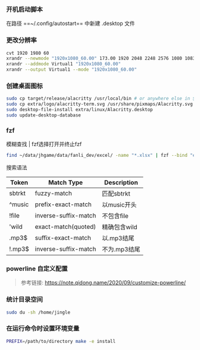 ### 开机启动脚本
在路径 ==~/.config/autostart== 中新建 .desktop 文件

### 更改分辨率
```bash
cvt 1920 1980 60
xrandr --newmode "1920x1080_60.00" 173.00 1920 2048 2248 2576 1080 1083 1088 1120 -hsync +vsync
xrandr --addmode Virtual1 "1920x1080_60.00"
xrandr --output Virtual1 --mode "1920x1080_60.00"
```

### 创建桌面图标
```bash
sudo cp target/release/alacritty /usr/local/bin # or anywhere else in $PATH
sudo cp extra/logo/alacritty-term.svg /usr/share/pixmaps/Alacritty.svg
sudo desktop-file-install extra/linux/Alacritty.desktop
sudo update-desktop-database
```

### fzf
模糊查找 | fzf选择打开并终止fzf

```bash
find ~/data/jhgame/data/fanli_dev/excel/ -name "*.xlsx" | fzf --bind "enter:execute-silent(et {} &)+abort"
```

搜索语法

| Token  | Match Type           | Description  |
| ------ | -------------------- | ------------ |
| sbtrkt | fuzzy-match          | 匹配sbtrkt   |
| ^music | prefix-exact-match   | 以music开头  |
| !file  | inverse-suffix-match | 不包含file   |
| 'wild  | exact-match(quoted)  | 精确包含wild |
| .mp3$  | suffix-exact-match   | 以.mp3结尾   |
| !.mp3$ | inverse-suffix-match | 不为.mp3结尾 |


### powerline 自定义配置

> 参考链接: 
> https://note.qidong.name/2020/09/customize-powerline/

### 统计目录空间
```bash
sudo du -sh /home/jingle
```


### 在运行命令时设置环境变量
```bash
PREFIX=/path/to/directory make -e install
```

